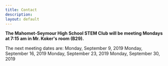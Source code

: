 ```yaml
---
title: Contact
description:
layout: default
---
```


**The Mahomet-Seymour High School STEM Club will be meeting Mondays at 7:15 am in Mr. Koker's room (B29).**

The next meeting dates are:
Monday, September 9, 2019
Monday, September 16, 2019
Monday, September 23, 2019
Monday, September 30, 2019
